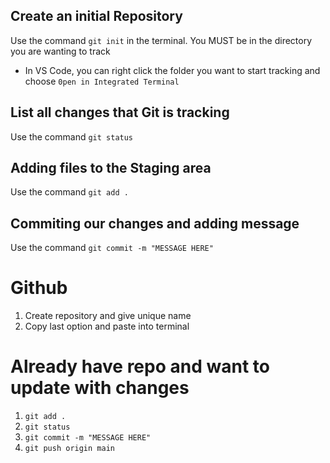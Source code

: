 ## Create an initial Repository

Use the command `git init` in the terminal. You MUST be in the directory you are wanting to track

- In VS Code, you can right click the folder you want to start tracking and choose `0pen in Integrated Terminal`

## List all changes that Git is tracking

Use the command `git status`

## Adding files to the Staging area

Use the command `git add .`

## Commiting our changes and adding message

Use the command `git commit -m "MESSAGE HERE"`

# Github

1. Create repository and give unique name
2. Copy last option and paste into terminal

# Already have repo and want to update with changes

1. `git add .`
2. `git status`
3. `git commit -m "MESSAGE HERE"`
4. `git push origin main`
